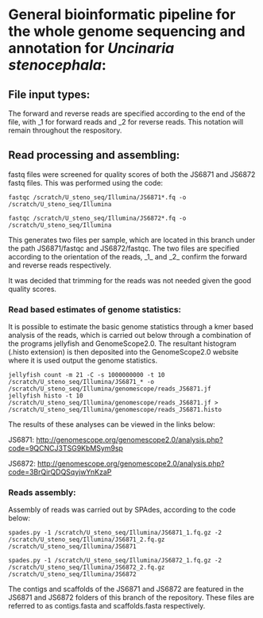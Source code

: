 # **General bioinformatic pipeline for the whole genome sequencing and annotation for *Uncinaria stenocephala*:**

## **File input types:**

The forward and reverse reads are specified according to the end of the file, with \_1 for forward reads and \_2 for reverse reads. This notation will remain throughout the respository.

## **Read processing and assembling:**

fastq files were screened for quality scores of both the JS6871 and JS6872 fastq files. This was performed using the code:

```         
fastqc /scratch/U_steno_seq/Illumina/JS6871*.fq -o /scratch/U_steno_seq/Illumina

fastqc /scratch/U_steno_seq/Illumina/JS6872*.fq -o /scratch/U_steno_seq/Illumina
```

This generates two files per sample, which are located in this branch under the path JS6871/fastqc and JS6872/fastqc. The two files are specified according to the orientation of the reads, \_1\_ and \_2\_ confirm the forward and reverse reads respectively.

It was decided that trimming for the reads was not needed given the good quality scores.

### **Read based estimates of genome statistics:**

It is possible to estimate the basic genome statistics through a kmer based analysis of the reads, which is carried out below through a combination of the programs jellyfish and GenomeScope2.0. The resultant histogram (.histo extension) is then deposited into the GenomeScope2.0 website where it is used output the genome statistics.

```         
jellyfish count -m 21 -C -s 1000000000 -t 10 /scratch/U_steno_seq/Illumina/JS6871_* -o /scratch/U_steno_seq/Illumina/genomescope/reads_JS6871.jf
jellyfish histo -t 10 /scratch/U_steno_seq/Illumina/genomescope/reads_JS6871.jf > /scratch/U_steno_seq/Illumina/genomescope/reads_JS6871.histo
```

The results of these analyses can be viewed in the links below:

JS6871: <http://genomescope.org/genomescope2.0/analysis.php?code=9QCNCJ3TSG9KbMSym9sp>

JS6872: <http://genomescope.org/genomescope2.0/analysis.php?code=3BrQirQDQSqyjwYnKzaP>

### **Reads assembly:**

Assembly of reads was carried out by SPAdes, according to the code below:

```         
spades.py -1 /scratch/U_steno_seq/Illumina/JS6871_1.fq.gz -2 /scratch/U_steno_seq/Illumina/JS6871_2.fq.gz /scratch/U_steno_seq/Illumina/JS6871

spades.py -1 /scratch/U_steno_seq/Illumina/JS6872_1.fq.gz -2 /scratch/U_steno_seq/Illumina/JS6872_2.fq.gz /scratch/U_steno_seq/Illumina/JS6872
```

The contigs and scaffolds of the JS6871 and JS6872 are featured in the JS6871 and JS6872 folders of this branch of the repository. These files are referred to as contigs.fasta and scaffolds.fasta respectively.
